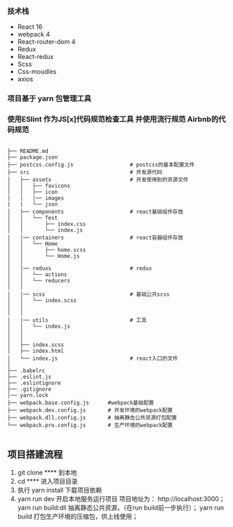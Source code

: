 ### 技术栈
* React 16
* webpack 4
* React-router-dom 4
* Redux
* React-redux
* Scss
* Css-moudles
* axios

### 项目基于 yarn 包管理工具
### 使用ESlint 作为JS[x]代码规范检查工具 并使用流行规范 Airbnb的代码规范
```base

├── README.md
├── package.json
├── postcss.config.js                  # postcss的基本配置文件
├── src                                # 开发源代码
│   ├── assets                         # 开发使用到的资源文件
│   │   ├── favicons
│   │   ├── icon
|   |   |── images
|   |   └── json
│   ├── components                     # react基础组件存放
│   │   └── Test
│   │       ├── index.css
│   │       └── index.js
│   │── containers                     # react容器组件存放
│   │   └── Home
│   │       ├── home.scss
│   │       └── Home.js
│   │
│   │── reduxs                         # redux
│   │   └── actions
│   │   └── reducers
│   │ 
│   │── scss                           # 基础公共scss
│   │   └── index.scss
│   │ 
│   │ 
│   │── utils                          # 工具
│   │   └── index.js
│   │ 
│   │ 
│   ├── index.scss
│   ├── index.html
│   └── index.js                       # react入口的文件
│ 
├── .babelrc
├── .eslint.js
├── .eslintignore
├── .gitignore
│── yarn.lock
├── webpack.base.config.js      #webpack基础配置
├── webpack.dev.config.js       # 开发环境的webpack配置
├── webpack.dll.config.js       # 抽离静态公共资源打包配置            
└── webpack.pro.config.js       # 生产环境的webpack配置


```
## 项目搭建流程
1. git clone **** 到本地
2. cd ****  进入项目目录
3. 执行 yarn install 下载项目依赖 
4. yarn run dev  开启本地服务运行项目 项目地址为： http://localhost:3000；
   yarn run build:dll 抽离静态公共资源，（在run build前一步执行）；
   yarn run build 打包生产环境的压缩包，供上线使用；
  
